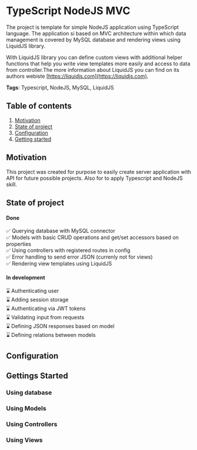 # TypeScript NodeJS MVC
The project is template for simple NodeJS application using TypeScript language. The application si based on MVC architecture within which data management is covered by MySQL database and rendering views using LiquidJS library.

With LiquidJS library you can define custom views with additional helper functions that help you write view templates more easily and access to data from controller.The more information about LiquidJS you can find on its authors webiste [https://liquidjs.com](https://liquidjs.com).

**Tags**: Typescript, NodeJS, MySQL, LiquidJS
## Table of contents
1. [Motivation](#motivation)
2. [State of project](#state-of-project)
3. [Configuration](#configuration)
4. [Getting started](#gettings-started)

## Motivation
This project was created for purpose to easily create server application with API for future possible projects. Also for to apply Typescript and NodeJS skill.

## State of project
#### Done
✅ Querying database with MySQL connector<br />
✅ Models with basic CRUD operations and get/set accessors based on properties<br />
✅ Using controllers with registered routes in config<br />
✅ Error handling to send error JSON (currenly not for views)<br />
✅ Rendering view templates using LiquidJS<br />

#### In development
⌛ Authenticating user<br />
⌛ Adding session storage<br />
⌛ Authenticating via JWT tokens<br />
⌛ Validating input from requests<br />
⌛ Defining JSON responses based on model<br />
⌛ Defining relations between models<br />

## Configuration

## Gettings Started
### Using database

### Using Models

### Using Controllers

### Using Views
